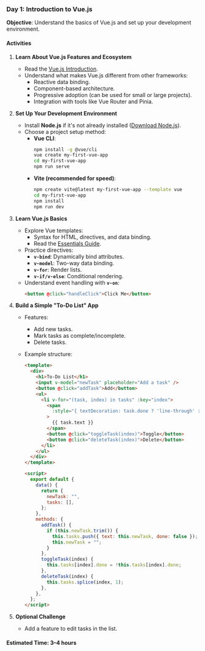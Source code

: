 ### **Day 1: Introduction to Vue.js**

**Objective**: Understand the basics of Vue.js and set up your development environment.

#### **Activities**

1. **Learn About Vue.js Features and Ecosystem**

   - Read the [Vue.js Introduction](https://vuejs.org/guide/introduction.html).
   - Understand what makes Vue.js different from other frameworks:
     - Reactive data binding.
     - Component-based architecture.
     - Progressive adoption (can be used for small or large projects).
     - Integration with tools like Vue Router and Pinia.

2. **Set Up Your Development Environment**

   - Install **Node.js** if it's not already installed ([Download Node.js](https://nodejs.org/)).
   - Choose a project setup method:
     - **Vue CLI**:
       ```bash
       npm install -g @vue/cli
       vue create my-first-vue-app
       cd my-first-vue-app
       npm run serve
       ```
     - **Vite (recommended for speed)**:
       ```bash
       npm create vite@latest my-first-vue-app --template vue
       cd my-first-vue-app
       npm install
       npm run dev
       ```

3. **Learn Vue.js Basics**

   - Explore Vue templates:
     - Syntax for HTML, directives, and data binding.
     - Read the [Essentials Guide](https://vuejs.org/guide/essentials/template-syntax.html).
   - Practice directives:
     - **`v-bind`**: Dynamically bind attributes.
     - **`v-model`**: Two-way data binding.
     - **`v-for`**: Render lists.
     - **`v-if/v-else`**: Conditional rendering.
   - Understand event handling with **`v-on`**:
     ```html
     <button @click="handleClick">Click Me</button>
     ```

4. **Build a Simple "To-Do List" App**

   - Features:
     - Add new tasks.
     - Mark tasks as complete/incomplete.
     - Delete tasks.
   - Example structure:

     ```html
     <template>
       <div>
         <h1>To-Do List</h1>
         <input v-model="newTask" placeholder="Add a task" />
         <button @click="addTask">Add</button>
         <ul>
           <li v-for="(task, index) in tasks" :key="index">
             <span
               :style="{ textDecoration: task.done ? 'line-through' : 'none' }"
             >
               {{ task.text }}
             </span>
             <button @click="toggleTask(index)">Toggle</button>
             <button @click="deleteTask(index)">Delete</button>
           </li>
         </ul>
       </div>
     </template>

     <script>
       export default {
         data() {
           return {
             newTask: "",
             tasks: [],
           };
         },
         methods: {
           addTask() {
             if (this.newTask.trim()) {
               this.tasks.push({ text: this.newTask, done: false });
               this.newTask = "";
             }
           },
           toggleTask(index) {
             this.tasks[index].done = !this.tasks[index].done;
           },
           deleteTask(index) {
             this.tasks.splice(index, 1);
           },
         },
       };
     </script>
     ```

5. **Optional Challenge** 
   - Add a feature to edit tasks in the list.

#### **Estimated Time**: 3–4 hours
